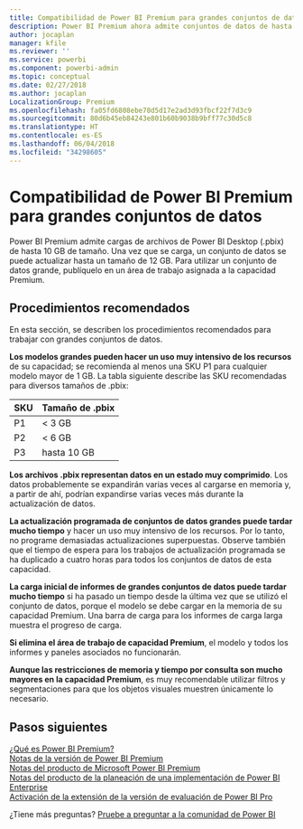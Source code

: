 ```yaml
---
title: Compatibilidad de Power BI Premium para grandes conjuntos de datos
description: Power BI Premium ahora admite conjuntos de datos de hasta 10 GB.
author: jocaplan
manager: kfile
ms.reviewer: ''
ms.service: powerbi
ms.component: powerbi-admin
ms.topic: conceptual
ms.date: 02/27/2018
ms.author: jocaplan
LocalizationGroup: Premium
ms.openlocfilehash: fa05fd6808ebe78d5d17e2ad3d93fbcf22f7d3c9
ms.sourcegitcommit: 80d6b45eb84243e801b60b9038b9bff77c30d5c8
ms.translationtype: HT
ms.contentlocale: es-ES
ms.lasthandoff: 06/04/2018
ms.locfileid: "34298605"
---
```

# <a name="power-bi-premium-support-for-large-datasets"></a>Compatibilidad de Power BI Premium para grandes conjuntos de datos

Power BI Premium admite cargas de archivos de Power BI Desktop (.pbix) de hasta 10 GB de tamaño. Una vez que se carga, un conjunto de datos se puede actualizar hasta un tamaño de 12 GB. Para utilizar un conjunto de datos grande, publíquelo en un área de trabajo asignada a la capacidad Premium.
 
## <a name="best-practices"></a>Procedimientos recomendados

En esta sección, se describen los procedimientos recomendados para trabajar con grandes conjuntos de datos.

**Los modelos grandes pueden hacer un uso muy intensivo de los recursos** de su capacidad; se recomienda al menos una SKU P1 para cualquier modelo mayor de 1 GB. La tabla siguiente describe las SKU recomendadas para diversos tamaños de .pbix:


   |SKU  |Tamaño de .pbix   |
   |---------|---------|
   |P1    | < 3 GB        |
   |P2    | < 6 GB        |
   |P3    | hasta 10 GB   |



**Los archivos .pbix representan datos en un estado muy comprimido**. Los datos probablemente se expandirán varias veces al cargarse en memoria y, a partir de ahí, podrían expandirse varias veces más durante la actualización de datos.

**La actualización programada de conjuntos de datos grandes puede tardar mucho tiempo** y hacer un uso muy intensivo de los recursos. Por lo tanto, no programe demasiadas actualizaciones superpuestas. Observe también que el tiempo de espera para los trabajos de actualización programada se ha duplicado a cuatro horas para todos los conjuntos de datos de esta capacidad.

**La carga inicial de informes de grandes conjuntos de datos puede tardar mucho tiempo** si ha pasado un tiempo desde la última vez que se utilizó el conjunto de datos, porque el modelo se debe cargar en la memoria de su capacidad Premium. Una barra de carga para los informes de carga larga muestra el progreso de carga.

**Si elimina el área de trabajo de capacidad Premium**, el modelo y todos los informes y paneles asociados no funcionarán.

**Aunque las restricciones de memoria y tiempo por consulta son mucho mayores en la capacidad Premium**, es muy recomendable utilizar filtros y segmentaciones para que los objetos visuales muestren únicamente lo necesario.

## <a name="next-steps"></a>Pasos siguientes
[¿Qué es Power BI Premium?](service-premium.md)  
[Notas de la versión de Power BI Premium](service-premium-release-notes.md)  
[Notas del producto de Microsoft Power BI Premium](https://aka.ms/pbipremiumwhitepaper)  
[Notas del producto de la planeación de una implementación de Power BI Enterprise](https://aka.ms/pbienterprisedeploy)  
[Activación de la extensión de la versión de evaluación de Power BI Pro](service-extended-pro-trial.md)  

¿Tiene más preguntas? [Pruebe a preguntar a la comunidad de Power BI](https://community.powerbi.com/)
